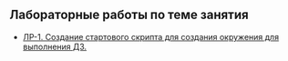 ## Лабораторные работы по теме занятия

- [ЛР-1. Создание стартового скрипта для создания окружения для выполнения ДЗ.](/14.4-ServiceAccounts/Labs/labs-1-create-start-script.md)
